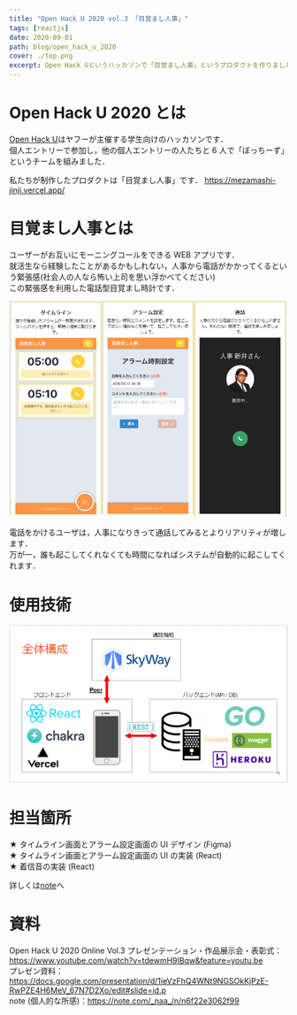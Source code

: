 ```yaml
---
title: "Open Hack U 2020 vol.3 「目覚まし人事」"
tags: [reactjs]
date: 2020-09-01
path: blog/open_hack_u_2020
cover: ./top.png
excerpt: Open Hack Uというハッカソンで「目覚まし人事」というプロダクトを作りました
---
```


# Open Hack U 2020 とは

[Open Hack U](https://hacku.yahoo.co.jp/2020/)はヤフーが主催する学生向けのハッカソンです．  
個人エントリーで参加し，他の個人エントリーの人たちと 6 人で「ぼっちーず」というチームを組みました．

私たちが制作したプロダクトは「目覚まし人事」です．
<https://mezamashi-jinji.vercel.app/>

# 目覚まし人事とは

ユーザーがお互いにモーニングコールをできる WEB アプリです．  
就活生なら経験したことがあるかもしれない，人事から電話がかかってくるという緊張感(社会人の人なら怖い上司を思い浮かべてください)  
この緊張感を利用した電話型目覚まし時計です．

![](./introduction.png)

電話をかけるユーザは，人事になりきって通話してみるとよりリアリティが増します．  
万が一，誰も起こしてくれなくても時間になればシステムが自動的に起こしてくれます．

# 使用技術

![](./kousei.PNG)

# 担当箇所

★ タイムライン画面とアラーム設定画面の UI デザイン (Figma)  
★ タイムライン画面とアラーム設定画面の UI の実装 (React)  
★ 着信音の実装 (React)

詳しくは[note](https://note.com/_naa_/n/n6f22e3062f99)へ

# 資料

Open Hack U 2020 Online Vol.3 プレゼンテーション・作品展示会・表彰式：<https://www.youtube.com/watch?v=tdewmH9IBqw&feature=youtu.be>  
プレゼン資料：<https://docs.google.com/presentation/d/1ieVzFhQ4WNt9NGSOkKjPzE-RwPZE4H6MeV_67N7D2Xo/edit#slide=id.p>  
note (個人的な所感)：<https://note.com/_naa_/n/n6f22e3062f99>
